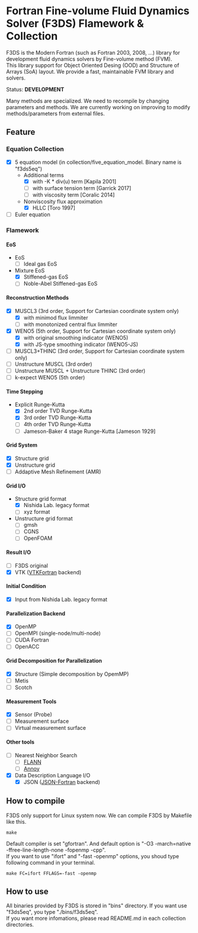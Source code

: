 # Fortran Fine-volume Fluid Dynamics Solver (F3DS) Flamework & Collection

F3DS is the Modern Fortran (such as Fortran 2003, 2008, ...) library for development fluid dynamics solvers by Fine-volume method (FVM).  
This library support for Object Oriented Desing (OOD) and Structure of Arrays (SoA) layout. 
We provide a fast, maintainable FVM library and solvers.  

Status: **DEVELOPMENT**  

Many methods are specialized. We need to recompile by changing parameters and methods. 
We are currently working on improving to modify methods/parameters from external files.

## Feature

### Equation Collection

- [x] 5 equation model (in collection/five_equation_model. Binary name is "f3ds5eq")
    - Additional terms
        - [x] with -K * div(u) term [Kapila 2001]
        - [ ] with surface tension term [Garrick 2017]
        - [ ] with viscosity term [Coralic 2014]
    - Nonviscosity flux approximation
        - [x] HLLC [Toro 1997]
- [ ] Euler equation

### Flamework

#### EoS

- EoS
    - [ ] Ideal gas EoS
- Mixture EoS
    - [x] Stiffened-gas EoS
    - [ ] Noble-Abel Stiffened-gas EoS

#### Reconstruction Methods

- [x] MUSCL3 (3rd order, Support for Cartesian coordinate system only)
    - [x] with minimod flux limmiter
    - [ ] with monotonized central flux limmiter
- [x] WENO5 (5th order, Support for Cartesian coordinate system only)
    - [x] with original smoothing indicator (WENO5)
    - [x] with JS-type smoothing indicator (WENO5-JS)
- [ ] MUSCL3+THINC (3rd order, Support for Cartesian coordinate system only)
- [ ] Unstructure MUSCL (3rd order)
- [ ] Unstructure MUSCL + Unstructure THINC (3rd order)
- [ ] k-expect WENO5 (5th order)

#### Time Stepping

- Explicit Runge-Kutta
    - [x] 2nd order TVD Runge-Kutta
    - [x] 3rd order TVD Runge-Kutta
    - [ ] 4th order TVD Runge-Kutta
    - [ ] Jameson-Baker 4 stage Runge-Kutta [Jameson 1929]

#### Grid System

- [x] Structure grid
- [x] Unstructure grid
- [ ] Addaptive Mesh Refinement (AMR)

#### Grid I/O

- Structure grid format
    - [x] Nishida Lab. legacy format
    - [ ] xyz format
- Unstructure grid format
    - [ ] gmsh
    - [ ] CGNS
    - [ ] OpenFOAM

#### Result I/O

- [ ] F3DS original
- [x] VTK ([VTKFortran](https://github.com/szaghi/VTKFortran) backend)

#### Initial Condition

- [x] Input from Nishida Lab. legacy format

#### Parallelization Backend

- [x] OpenMP
- [ ] OpenMPI (single-node/multi-node)
- [ ] CUDA Fortran
- [ ] OpenACC

#### Grid Decomposition for Parallelization

- [x] Structure (Simple decomposition by OpemMP)
- [ ] Metis
- [ ] Scotch

#### Measurement Tools

- [x] Sensor (Probe)
- [ ] Measurement surface
- [ ] Virtual measurement surface

#### Other tools

- [ ] Nearest Neighbor Search
    - [ ] [FLANN](https://github.com/flann-lib/flann)
    - [ ] [Annoy](https://github.com/spotify/annoy)
- [x] Data Description Language I/O
    - [x] JSON ([JSON-Fortran](https://github.com/jacobwilliams/json-fortran) backend)

## How to compile

F3DS only support for Linux system now. We can compile F3DS by Makefile like this.

```:shell
make
```

Default compiler is set "gfortran". And default option is "-O3 -march=native -ffree-line-length-none -fopenmp -cpp".  
If you want to use "ifort" and "-fast -openmp" options, you shoud type following command in your terminal.

```:shell
make FC=ifort FFLAGS=-fast -openmp
```

## How to use

All binaries provided by F3DS is stored in "bins" directory. If you want use "f3ds5eq", you type "./bins/f3ds5eq".  
If you want more infomations, please read README.md in each collection directories.